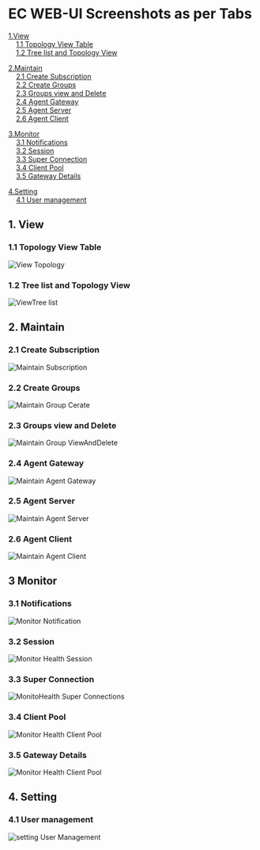 

# EC WEB-UI Screenshots as per Tabs
   [1.View](#1-view) \
    &nbsp;&nbsp;&nbsp; [1.1 Topology View Table](#11-topology-view-table) \
    &nbsp;&nbsp;&nbsp;  [1.2 Tree list and Topology View](#12-tree-list-and-topology-view) 
     
  [2.Maintain](#2-maintain) \
      &nbsp;&nbsp;&nbsp; [2.1 Create Subscription](#21-create-subscription) \
      &nbsp;&nbsp;&nbsp; [2.2 Create Groups](#22-create-groups) \
      &nbsp;&nbsp;&nbsp; [2.3 Groups view and Delete](#23-groups-view-and-delete) \
      &nbsp;&nbsp;&nbsp; [2.4 Agent Gateway](#24-agent-gateway) \
      &nbsp;&nbsp;&nbsp; [2.5 Agent Server](#25-agent-server) \
      &nbsp;&nbsp;&nbsp; [2.6 Agent Client ](#26-agent-client ) 
     
   [3.Monitor](#3-monitor) \
     &nbsp;&nbsp;&nbsp; [3.1 Notifications](#31-notifications) \
     &nbsp;&nbsp;&nbsp; [3.2 Session](#32-session) \
     &nbsp;&nbsp;&nbsp; [3.3 Super Connection](#33-super-connection) \
     &nbsp;&nbsp;&nbsp; [3.4 Client Pool](#34-client-pool)\
     &nbsp;&nbsp;&nbsp; [3.5 Gateway Details](#35-gateway-details) 
     
   [4.Setting](#4-setting) \
     &nbsp;&nbsp;&nbsp; [4.1 User management](#41-user-management) 

 ## 1. View

 ### 1.1 Topology View Table

![View Topology](/docs/Ec%20Screenshot/View/ViewTopology.png?raw=true "View Topology")


 ### 1.2 Tree list and Topology View


![ViewTree list](/docs/Ec%20Screenshot/View/ViewTreelist.png?raw=true "ViewTree list")





## 2. Maintain
### 2.1 Create Subscription 



![Maintain Subscription](/docs/Ec%20Screenshot/Maintain/MaintainSubscription.png?raw=true "Maintain Subscription")








 ### 2.2 Create Groups



![Maintain Group Cerate](/docs/Ec%20Screenshot/Maintain/MaintainGroupCerate.png?raw=true "Maintain Group Cerate")



### 2.3 Groups view and Delete


![Maintain Group ViewAndDelete](/docs/Ec%20Screenshot/Maintain/MaintainroupViewAndDelete.png?raw=true "Maintain Group View And Delete")




### 2.4 Agent Gateway



![Maintain Agent Gateway](/docs/Ec%20Screenshot/Maintain/MaintainAgentGateway.png?raw=true "Maintain Agent Gateway")






### 2.5 Agent Server

 
![Maintain Agent Server](/docs/Ec%20Screenshot/Maintain/MaintainAgentServer.png?raw=true "Maintain Agent Server")





### 2.6 Agent Client 


![Maintain Agent Client](/docs/Ec%20Screenshot/Maintain/MaintainAgentClient.png?raw=true "Maintain Agent Client")





## 3 Monitor

### 3.1 Notifications


![Monitor Notification](/docs/Ec%20Screenshot/Monitor/MonitorNotification.png?raw=true "Monitor Notification")





### 3.2 Session


![Monitor Health Session](/docs/Ec%20Screenshot/Monitor/MonitorHealthSession.JPG?raw=true "Monitor Health Session")



### 3.3 Super Connection

 
![MonitoHealth Super Connections](/docs/Ec%20Screenshot/Monitor/MonitoHealthSuperConnections.png?raw=true "MonitoHealth Super Connections")



### 3.4 Client Pool

 ![Monitor Health Client Pool](/docs/Ec%20Screenshot/Monitor/MonitorHealthClientPool.png?raw=true "Monitor Health Client Pool")


### 3.5 Gateway Details

 ![Monitor Health Client Pool](/docs/Ec%20Screenshot/Monitor/MonitorHealthGatewayDetails.JPG?raw=true "Monitor Health Client Pool")



## 4. Setting

### 4.1 User management


 ![setting User Management](/docs/Ec%20Screenshot/Settings/settingUserManagement.png?raw=true "setting User Management")





